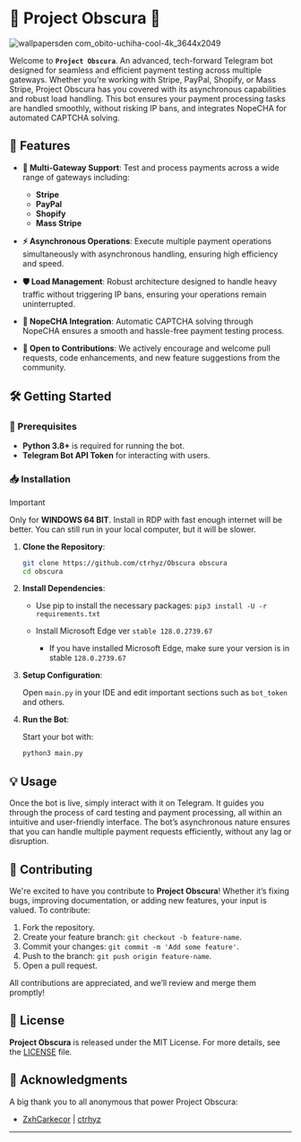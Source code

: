 # 🌌 Project Obscura 🌌
![wallpapersden com_obito-uchiha-cool-4k_3644x2049](https://github.com/user-attachments/assets/99954979-0d76-4f90-a28d-56ee6ae23120)


Welcome to **`Project Obscura`**. An advanced, tech-forward Telegram bot designed for seamless and efficient payment testing across multiple gateways. Whether you’re working with Stripe, PayPal, Shopify, or Mass Stripe, Project Obscura has you covered with its asynchronous capabilities and robust load handling. This bot ensures your payment processing tasks are handled smoothly, without risking IP bans, and integrates NopeCHA for automated CAPTCHA solving.

## 🚀 Features

- **🔗 Multi-Gateway Support**: Test and process payments across a wide range of gateways including:
  - **Stripe**
  - **PayPal**
  - **Shopify**
  - **Mass Stripe**
  
- **⚡ Asynchronous Operations**: Execute multiple payment operations simultaneously with asynchronous handling, ensuring high efficiency and speed.

- **🛡️ Load Management**: Robust architecture designed to handle heavy traffic without triggering IP bans, ensuring your operations remain uninterrupted.

- **🧩 NopeCHA Integration**: Automatic CAPTCHA solving through NopeCHA ensures a smooth and hassle-free payment testing process.

- **🔧 Open to Contributions**: We actively encourage and welcome pull requests, code enhancements, and new feature suggestions from the community.

## 🛠️ Getting Started

### 🔧 Prerequisites

- **Python 3.8+** is required for running the bot.
- **Telegram Bot API Token** for interacting with users.

### 📥 Installation

>[!IMPORTANT]
>Only for **WINDOWS 64 BIT**.
>Install in RDP with fast enough internet will be better. You can still run in your local computer, but it will be slower.

1. **Clone the Repository**:

   ```bash
   git clone https://github.com/ctrhyz/Obscura obscura
   cd obscura
   ```

2. **Install Dependencies**:

   - Use pip to install the necessary packages: `pip3 install -U -r requirements.txt`

   - Install Microsoft Edge ver `stable 128.0.2739.67`
      - If you have installed Microsoft Edge, make sure your version is in stable `128.0.2739.67`


3. **Setup Configuration**:

   Open `main.py` in your IDE and edit important sections such as `bot_token` and others.


4. **Run the Bot**:

   Start your bot with:

   ```bash
   python3 main.py
   ```

## 💡 Usage

Once the bot is live, simply interact with it on Telegram. It guides you through the process of card testing and payment processing, all within an intuitive and user-friendly interface. The bot’s asynchronous nature ensures that you can handle multiple payment requests efficiently, without any lag or disruption.

## 🤝 Contributing

We're excited to have you contribute to **Project Obscura**! Whether it’s fixing bugs, improving documentation, or adding new features, your input is valued. To contribute:

1. Fork the repository.
2. Create your feature branch: `git checkout -b feature-name`.
3. Commit your changes: `git commit -m 'Add some feature'`.
4. Push to the branch: `git push origin feature-name`.
5. Open a pull request.

All contributions are appreciated, and we’ll review and merge them promptly!

## 📜 License

**Project Obscura** is released under the MIT License. For more details, see the [LICENSE](LICENSE) file.

## 📢 Acknowledgments

A big thank you to all anonymous that power Project Obscura:
- [ZxhCarkecor](https://t.me/ZxhCarkecor) | [ctrhyz](https://github.com/ctrhyz)

---
